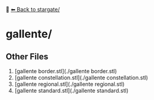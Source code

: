 📁 [⬅ Back to stargate/](../README.md)

# gallente/


## Other Files
1. [gallente border.stl](./gallente border.stl)
2. [gallente constellation.stl](./gallente constellation.stl)
3. [gallente regional.stl](./gallente regional.stl)
4. [gallente standard.stl](./gallente standard.stl)